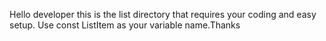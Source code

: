 Hello developer this is the list directory that requires your coding and easy setup. Use const ListItem as your variable name.Thanks

